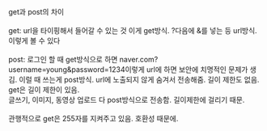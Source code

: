 
get과 post의 차이<br>
<br>
get: url을 타이핑해서 들어갈 수 있는 것 이게 get방식. ?다음에 &를 넣는 등 url방식.<br>
이렇게 볼 수 있다<br><br>
post: 로그인 할 때 get방식으로 하면 naver.com?username=young&password=1234이렇게 url에 하면 보안에 치명적인 문제가 생김. 이럴 때 쓰는게 post방식. url에 노출되지 않게 숨겨서 전송해줌. 길이 제한도 없음. get은 길이 제한이 있음.
<br>글쓰기, 이미지, 동영상 업로드 다 post방식으로 전송함. 길이제한에 걸리기 때문.
<br><br>
관행적으로 get은 255자를 지켜주고 있음. 호환성 때문에.
